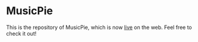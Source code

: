 # MusicPie
This is the repository of MusicPie, which is now [live](http://cespinosa631.pythonanywhere.com/) on the web. Feel free to check it out!
